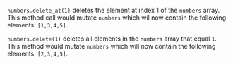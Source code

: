 `numbers.delete_at(1)` deletes the element at index 1 of the `numbers` array. This method call would mutate `numbers` which wil now contain the following elements: `[1,3,4,5]`.

`numbers.delete(1)` deletes all elements in the `numbers` array that equal `1`. This method would mutate `numbers` which will now contain the following elements: `[2,3,4,5]`.